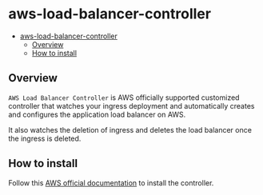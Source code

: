 # aws-load-balancer-controller

<!-- TOC -->

- [aws-load-balancer-controller](#aws-load-balancer-controller)
  - [Overview](#overview)
  - [How to install](#how-to-install)

<!-- /TOC -->

## Overview

`AWS Load Balancer Controller` is AWS officially supported customized controller that watches your ingress deployment and automatically creates and configures the application load balancer on AWS.

It also watches the deletion of ingress and deletes the load balancer once the ingress is deleted.


## How to install

Follow this [AWS official documentation](https://docs.aws.amazon.com/eks/latest/userguide/aws-load-balancer-controller.html) to install the controller.